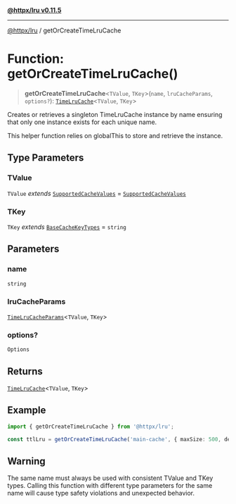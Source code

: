 [**@httpx/lru v0.11.5**](../README.md)

***

[@httpx/lru](../README.md) / getOrCreateTimeLruCache

# Function: getOrCreateTimeLruCache()

> **getOrCreateTimeLruCache**\<`TValue`, `TKey`\>(`name`, `lruCacheParams`, `options?`): [`TimeLruCache`](../classes/TimeLruCache.md)\<`TValue`, `TKey`\>

Creates or retrieves a singleton TimeLruCache instance by name
ensuring that only one instance exists for each unique name.

This helper function relies on globalThis to store and retrieve
the instance.

## Type Parameters

### TValue

`TValue` *extends* [`SupportedCacheValues`](../type-aliases/SupportedCacheValues.md) = [`SupportedCacheValues`](../type-aliases/SupportedCacheValues.md)

### TKey

`TKey` *extends* [`BaseCacheKeyTypes`](../type-aliases/BaseCacheKeyTypes.md) = `string`

## Parameters

### name

`string`

### lruCacheParams

[`TimeLruCacheParams`](../type-aliases/TimeLruCacheParams.md)\<`TValue`, `TKey`\>

### options?

`Options`

## Returns

[`TimeLruCache`](../classes/TimeLruCache.md)\<`TValue`, `TKey`\>

## Example

```typescript
import { getOrCreateTimeLruCache } from '@httpx/lru';

const ttlLru = getOrCreateTimeLruCache('main-cache', { maxSize: 500, defaultTTL: 60000 });
```

## Warning

The same name must always be used with consistent TValue and TKey types.
         Calling this function with different type parameters for the same name will cause
         type safety violations and unexpected behavior.
